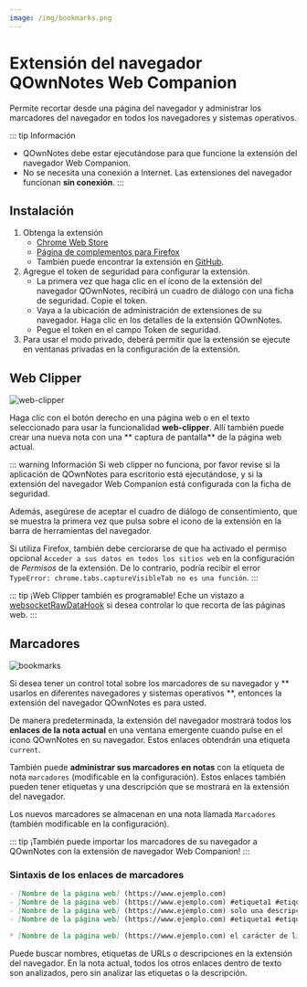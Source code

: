 ```yaml
---
image: /img/bookmarks.png
---
```


# Extensión del navegador QOwnNotes Web Companion

Permite recortar desde una página del navegador y administrar los marcadores del navegador en todos los navegadores y sistemas operativos.

::: tip
Información

- QOwnNotes debe estar ejecutándose para que funcione la extensión del navegador Web Companion.
- No se necesita una conexión a Internet. Las extensiones del navegador funcionan **sin conexión**.
  :::

## Instalación

1. Obtenga la extensión
   - [Chrome Web Store](https://chrome.google.com/webstore/detail/qownnotes-web-companion/pkgkfnampapjbopomdpnkckbjdnpkbkp)
   - [Página de complementos para Firefox](https://addons.mozilla.org/firefox/addon/qownnotes-web-companion)
   - También puede encontrar la extensión en [GitHub](https://github.com/qownnotes/web-companion/).
2. Agregue el token de seguridad para configurar la extensión.
   - La primera vez que haga clic en el ícono de la extensión del navegador QOwnNotes, recibirá un cuadro de diálogo con una ficha de seguridad. Copie el token.
   - Vaya a la ubicación de administración de extensiones de su navegador. Haga clic en los detalles de la extensión QOwnNotes.
   - Pegue el token en el campo Token de seguridad.
3. Para usar el modo privado, deberá permitir que la extensión se ejecute en ventanas privadas en la configuración de la extensión.

## Web Clipper

![web-clipper](/img/web-clipper.png)

Haga clic con el botón derecho en una página web o en el texto seleccionado para usar la funcionalidad **web-clipper**. Allí también puede crear una nueva nota con una ** captura de pantalla** de la página web actual.

::: warning
Información Si web clipper no funciona, por favor revise si la aplicación de QOwnNotes para escritorio está ejecutándose, y si la extensión del navegador Web Companion está configurada con la ficha de seguridad.

Además, asegúrese de aceptar el cuadro de diálogo de consentimiento, que se muestra la primera vez que pulsa sobre el icono de la extensión en la barra de herramientas del navegador.

Si utiliza Firefox, también debe cerciorarse de que ha activado el permiso opcional `Acceder a sus datos en todos los sitios web` en la configuración de _Permisos_ de la extensión. De lo contrario, podría recibir el error `TypeError: chrome.tabs.captureVisibleTab no es una función`.
:::

::: tip
¡Web Clipper también es programable! Eche un vistazo a [websocketRawDataHook](../scripting/hooks.md#websocketrawdatahook) si desea controlar lo que recorta de las páginas web.
:::

## Marcadores

![bookmarks](/img/bookmarks.png)

Si desea tener un control total sobre los marcadores de su navegador y ** usarlos en diferentes navegadores y sistemas operativos **, entonces la extensión del navegador QOwnNotes es para usted.

De manera predeterminada, la extensión del navegador mostrará todos los **enlaces de la nota actual** en una ventana emergente cuando pulse en el icono QOwnNotes en su navegador. Estos enlaces obtendrán una etiqueta `current`.

También puede **administrar sus marcadores en notas** con la etiqueta de nota `marcadores` (modificable en la configuración). Estos enlaces también pueden tener etiquetas y una descripción que se mostrará en la extensión del navegador.

Los nuevos marcadores se almacenan en una nota llamada `Marcadores` (también modificable en la configuración).

::: tip
¡También puede importar los marcadores de su navegador a QOwnNotes con la extensión de navegador Web Companion!
:::

### Sintaxis de los enlaces de marcadores

```markdown
- [Nombre de la página web] (https://www.ejemplo.com)
- [Nombre de la página web] (https://www.ejemplo.com) #etiqueta1 #etiqueta2
- [Nombre de la página web] (https://www.ejemplo.com) solo una descripción
- [Nombre de la página web] (https://www.ejemplo.com) #etiqueta1 #etiqueta2 alguna descripción y etiquetas

* [Nombre de la página web] (https://www.ejemplo.com) el carácter de lista alternativo también funciona
```

Puede buscar nombres, etiquetas de URLs o descripciones en la extensión del navegador. En la nota actual, todos los otros enlaces dentro de texto son analizados, pero sin analizar las etiquetas o la descripción.
